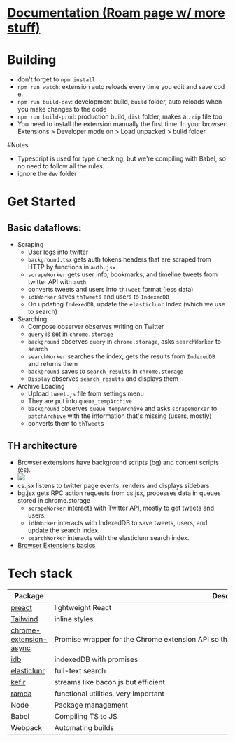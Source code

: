 # [Documentation (Roam page w/ more stuff)](https://roamresearch.com/#/app/xiqo/page/dFuVw5Xxl)

# Building

- don't forget to `npm install`
- `npm run watch`: extension auto reloads every time you edit and save code.
- `npm run build-dev`: development build, `build` folder, auto reloads when you make changes to the code
- `npm run build-prod`: production build, `dist` folder, makes a `.zip` file too
- You need to install the extension manually the first time. In your browser: Extensions > Developer mode on > Load unpacked > build folder. 

#Notes
- Typescript is used for type checking, but we're compiling with Babel, so no need to follow all the rules. 
- ignore the `dev` folder

# Get Started
## Basic dataflows:
- Scraping
    - User logs into twitter
    - `background.tsx` gets auth tokens headers that are scraped from HTTP by functions in `auth.jsx` 
    - `scrapeWorker` gets user info, bookmarks, and timeline tweets from twitter API with `auth`
    - converts tweets and users into `thTweet` format (less data)
    - `idbWorker` saves `thTweet`s and users to `IndexedDB`
    - On updating `IndexedDB`, update the `elasticlunr` Index (which we use to search)
- Searching
    - Compose observer observes writing on Twitter
    - `query` is set in `chrome.storage`
    - `background` observes `query` in `chrome.storage`, asks `searchWorker` to search
    - `searchWorker` searches the index, gets the results from `IndexedDB` and returns them
    - `background` saves to `search_results` in `chrome.storage`
    - `Display` observes `search_results` and displays them
- Archive Loading
    - Upload `tweet.js` file from settings menu
    - They are put into `queue_tempArchive`
    - `background` observes `queue_tempArchive` and asks `scrapeWorker` to `patchArchive` with the information that's missing (users, mostly)
    - converts them to `thTweet`s
   
## TH architecture
- Browser extensions have background scripts (bg) and content scripts (cs).
- ![](https://firebasestorage.googleapis.com/v0/b/firescript-577a2.appspot.com/o/imgs%2Fapp%2Fxiqo%2FqpNOZ7bahS.png?alt=media&token=5f7a37c3-c3cf-4ccb-a008-e48c3b8f6efd)
- cs.jsx listens to twitter page events, renders and displays sidebars  
- bg.jsx gets RPC action requests from cs.jsx, processes data in queues stored in chrome.storage
  - `scrapeWorker` interacts with Twitter API, mostly to get tweets and users.
  - `idbWorker` interacts with IndexedDB to save tweets, users, and update the search index.
  - `searchWorker` interacts with the elasticlunr search index.
- [Browser Extensions basics](https://developer.mozilla.org/en-US/docs/Mozilla/Add-ons/WebExtensions)




# Tech stack

| Package  | Description |
| ------------- | ------------- |
| [preact](https://preactjs.com/)  | lightweight React  |
| [Tailwind](https://tailwindcss.com/)  | inline styles  |
| [chrome-extension-async](https://github.com/KeithHenry/chromeExtensionAsync#readme)   | Promise wrapper for the Chrome extension API so that it can be used with async/await rather than callbacks  |
| [idb](https://github.com/jakearchibald/idb)  | indexedDB with promises  |
| [elasticlunr](http://elasticlunr.com/)  | full-text search  |
| [kefir](https://kefirjs.github.io/kefir/)  | streams like bacon.js but efficient  |
| [ramda](https://ramdajs.com/)  | functional utilities, very important  |
| Node  | Package management  |
| Babel  | Compiling TS to JS  |
| Webpack  | Automating builds  |

